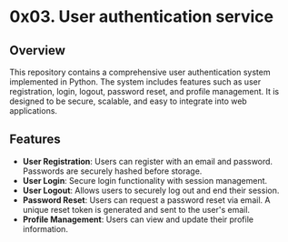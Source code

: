 # 0x03. User authentication service

## Overview

This repository contains a comprehensive user authentication system implemented in Python. The system includes features such as user registration, login, logout, password reset, and profile management. It is designed to be secure, scalable, and easy to integrate into web applications.

## Features

- **User Registration**: Users can register with an email and password. Passwords are securely hashed before storage.
- **User Login**: Secure login functionality with session management.
- **User Logout**: Allows users to securely log out and end their session.
- **Password Reset**: Users can request a password reset via email. A unique reset token is generated and sent to the user's email.
- **Profile Management**: Users can view and update their profile information.
